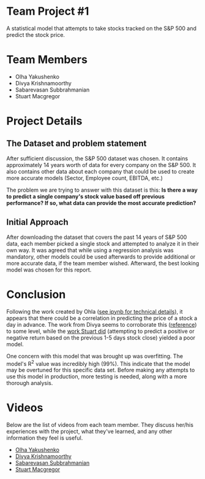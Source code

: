 # Team Project #1

A statistical model that attempts to take stocks tracked on the S&P 500 and predict the stock price.

# Team Members
* Olha Yakushenko
* Divya Krishnamoorthy
* Sabarevasan Subbrahmanian
* Stuart Macgregor


# Project Details

## The Dataset and problem statement
After sufficient discussion, the S&P 500 dataset was chosen. It contains approximately 14 years worth of data for every company on the S&P 500. It also contains other data about each company that could be used to create more accurate models (Sector, Employee count, EBITDA, etc.)

The problem we are trying to answer with this dataset is this:
**Is there a way to predict a single company's stock value based off previous performance? If so, what data can provide the most accurate prediction?**

## Initial Approach
After downloading the dataset that covers the past 14 years of S&P 500 data, each member picked a single stock and attempted to analyze it in their own way. It was agreed that while using a regression analysis was mandatory, other models could be used afterwards to provide additional or more accurate data, if the team member wished. Afterward, the best looking model was chosen for this report.

# Conclusion
Following the work created by Ohla ([see ipynb for technical details](./src/team_project1_olha_yakushenko.ipynb)), it appears that there could be a correlation in predicting the price of a stock a day in advance. The work from Divya seems to corroborate this ([reference](./src/wfc_linear_regression.ipynb)) to some level, while the [work Stuart did](./src/stumac.ipynb) (attempting to predict a positive or negative return based on the previous 1-5 days stock close) yielded a poor model.

One concern with this model that was brought up was overfitting. The model's R<sup>2</sup> value was incredibly high (99%). This indicate that the model may be overtuned for this specific data set. Before making any attempts to use this model in production, more testing is needed, along with a more thorough analysis.

# Videos
Below are the list of videos from each team member. They discuss her/his experiences with the project, what they've learned, and any other information they feel is useful.

* [Olha Yakushenko](www.youtube.com/yourvideohere)
* [Divya Krishnamoorthy](www.youtube.com/yourvideohere)
* [Sabarevasan Subbrahmanian](www.youtube.com/yourvideohere)
* [Stuart Macgregor](https://drive.google.com/file/d/1dT2tmzdpY61Bdogkp5C4yJcjKwIfkEtL/view?usp=sharing)
